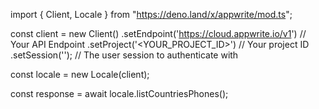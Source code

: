 import { Client, Locale } from "https://deno.land/x/appwrite/mod.ts";

const client = new Client()
    .setEndpoint('https://cloud.appwrite.io/v1') // Your API Endpoint
    .setProject('<YOUR_PROJECT_ID>') // Your project ID
    .setSession(''); // The user session to authenticate with

const locale = new Locale(client);

const response = await locale.listCountriesPhones();
